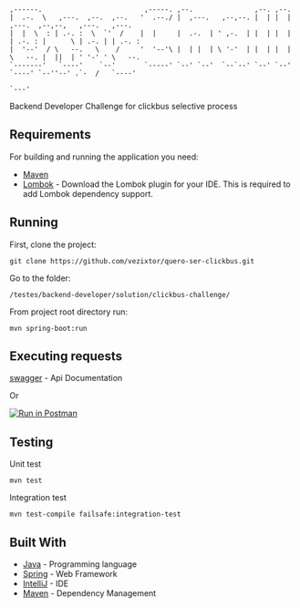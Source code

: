 ```                                                                                          
,------.                         ,-----. ,--.               ,--. ,--.                                  
|  .-.  \   ,---.  ,--.  ,--.   '  .--./ |  ,---.   ,--,--. |  | |  |  ,---.  ,--,--,   ,---.   ,---.  
|  |  \  : | .-. :  \  `'  /    |  |     |  .-.  | ' ,-.  | |  | |  | | .-. : |      \ | .-. | | .-. : 
|  '--'  / \   --.   \    /     '  '--'\ |  | |  | \ '-'  | |  | |  | \   --. |  ||  | ' '-' ' \   --. 
`-------'   `----'    `--'       `-----' `--' `--'  `--`--' `--' `--'  `----' `--''--' .`-  /   `----' 
                                                                                       `---'           
```

Backend Developer Challenge for clickbus selective process

## Requirements

For building and running the application you need:

- [Maven](http://maven.apache.org/download.cgi)
- [Lombok](https://projectlombok.org/) - Download the Lombok plugin for your IDE. This is required to add Lombok dependency support.


## Running

First, clone the project:

```shell
git clone https://github.com/vezixtor/quero-ser-clickbus.git
```

Go to the folder:

```shell
/testes/backend-developer/solution/clickbus-challenge/
```

From project root directory run:

```shell
mvn spring-boot:run
```


## Executing requests

[swagger](https://clickbus-challenge.herokuapp.com/swagger-ui.html) - Api Documentation


Or


[![Run in Postman](https://run.pstmn.io/button.svg)](https://www.getpostman.com/collections/f7a9aab8c91811bfb276)

##  Testing

Unit test
```shell
mvn test
```

Integration test
```shell
mvn test-compile failsafe:integration-test
```

## Built With

- [Java](https://www.java.com/) - Programming language
- [Spring](https://spring.io/) - Web Framework
- [IntelliJ](https://www.jetbrains.com/idea/) - IDE
- [Maven](https://maven.apache.org/) - Dependency Management